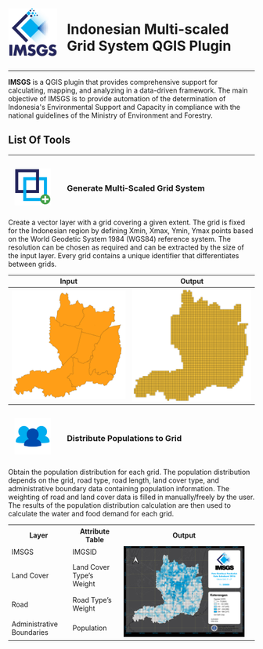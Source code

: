 <div style="display: flex; align-items: center;">
    <img src="/icons/15.png" alt="LOGO!" style="width: 100px; height: 100px; margin-right: 20px;">
    <h1>Indonesian Multi-scaled Grid System QGIS Plugin</h1>
</div>

---

**IMSGS** is a QGIS plugin that provides comprehensive support for calculating, mapping, and analyzing in a data-driven framework. The main objective of IMSGS is to provide automation of the determination of Indonesia's Environmental Support and Capacity in compliance with the national guidelines of the Ministry of Environment and Forestry.

## List Of Tools

---

<div style="display: flex; align-items: center;">
    <img src="/icons/generategrid.png" alt="LOGO!" style="width: 100px; height: 100px; margin-right: 20px; scale : 0.75">
    <h3> Generate Multi-Scaled Grid System</h3>
</div>

Create a vector layer with a grid covering a given extent. The grid is fixed for the Indonesian region by defining Xmin, Xmax, Ymin, Ymax points based on the World Geodetic System 1984 (WGS84) reference system. The resolution can be chosen as required and can be extracted by the size of the input layer. Every grid contains a unique identifier that differentiates between grids.

| Input                                                    | Output                                                     |
| -------------------------------------------------------- | ---------------------------------------------------------- |
| ![Input Image](/icons/ToolExample/InputGenerateGrid.png) | ![Output Image](/icons/ToolExample/OutputGenerateGrid.png) |

<div style="display: flex; align-items: center;">
    <img src="/icons/populdist.png" alt="LOGO!" style="width: 100px; height: 100px; margin-right: 20px; scale : 0.75">
    <h3> Distribute Populations to Grid</h3>
</div>

Obtain the population distribution for each grid. The population distribution depends on the grid, road type, road length, land cover type, and administrative boundary data containing population information. The weighting of road and land cover data is filled in manually/freely by the user. The results of the population distribution calculation are then used to calculate the water and food demand for each grid.

<table>
  <tr>
    <th>Layer</th>
    <th>Attribute Table</th>
    <th>Output</th>
  </tr>
  <tr>
    <td>IMSGS</td>
    <td>IMGSID</td>
    <td rowspan="4"><img class="output-image" src="/icons/ToolExample/PopulOutput.png" alt="Output Image"></td>
  </tr>
  <tr>
    <td>Land Cover</td>
    <td>Land Cover Type’s Weight</td>
    <td></td>
  </tr>
  <tr>
    <td>Road</td>
    <td>Road Type’s Weight</td>
    <td></td>
  </tr>
  <tr>
    <td>Administrative Boundaries</td>
    <td>Population</td>
    <td></td>
  </tr>
</table>
